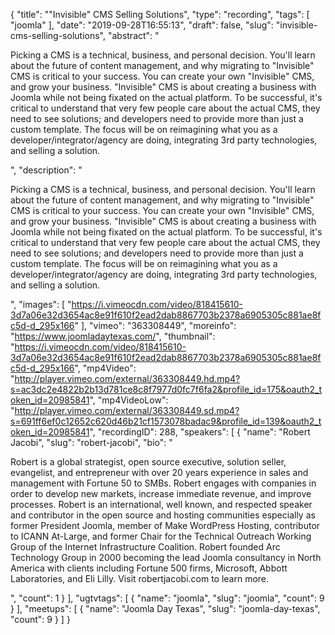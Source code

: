 {
  "title": "\"Invisible\" CMS Selling Solutions",
  "type": "recording",
  "tags": [
    "joomla"
  ],
  "date": "2019-09-28T16:55:13",
  "draft": false,
  "slug": "invisible-cms-selling-solutions",
  "abstract": "<p>Picking a CMS is a technical, business, and personal decision. You'll learn about the future of content management, and why migrating to \"Invisible\" CMS is critical to your success. You can create your own \"Invisible\" CMS, and grow your business. \"Invisible\" CMS is about creating a business with Joomla while not being fixated on the actual platform. To be successful, it's critical to understand that very few people care about the actual CMS, they need to see solutions; and developers need to provide more than just a custom template. The focus will be on reimagining what you as a developer/integrator/agency are doing, integrating 3rd party technologies, and selling a solution.</p>",
  "description": "<p>Picking a CMS is a technical, business, and personal decision. You'll learn about the future of content management, and why migrating to \"Invisible\" CMS is critical to your success. You can create your own \"Invisible\" CMS, and grow your business. \"Invisible\" CMS is about creating a business with Joomla while not being fixated on the actual platform. To be successful, it's critical to understand that very few people care about the actual CMS, they need to see solutions; and developers need to provide more than just a custom template. The focus will be on reimagining what you as a developer/integrator/agency are doing, integrating 3rd party technologies, and selling a solution.</p>",
  "images": [
    "https://i.vimeocdn.com/video/818415610-3d7a06e32d3654ac8e91f610f2ead2dab8867703b2378a6905305c881ae8fc5d-d_295x166"
  ],
  "vimeo": "363308449",
  "moreinfo": "https://www.joomladaytexas.com/",
  "thumbnail": "https://i.vimeocdn.com/video/818415610-3d7a06e32d3654ac8e91f610f2ead2dab8867703b2378a6905305c881ae8fc5d-d_295x166",
  "mp4Video": "http://player.vimeo.com/external/363308449.hd.mp4?s=ac3dc2e4822b2b13d781ce8c8f7977d0fc7f6fa2&profile_id=175&oauth2_token_id=20985841",
  "mp4VideoLow": "http://player.vimeo.com/external/363308449.sd.mp4?s=691ff6ef0c12652c620d46b21cf1573078badac9&profile_id=139&oauth2_token_id=20985841",
  "recordingID": 288,
  "speakers": [
    {
      "name": "Robert Jacobi",
      "slug": "robert-jacobi",
      "bio": "<p>Robert is a global strategist, open source executive, solution seller, evangelist, and entrepreneur with over 20 years experience in sales and management with Fortune 50 to SMBs. Robert engages with companies in order to develop new markets, increase immediate revenue, and improve processes. Robert is an international, well known, and respected speaker and contributor in the open source and hosting communities especially as former President Joomla, member of Make WordPress Hosting, contributor to ICANN At-Large, and former Chair for the Technical Outreach Working Group of the Internet Infrastructure Coalition. Robert founded Arc Technology Group in 2000 becoming the lead Joomla consultancy in North America with clients including Fortune 500 firms, Microsoft, Abbott Laboratories, and Eli Lilly. Visit robertjacobi.com to learn more.</p>",
      "count": 1
    }
  ],
  "ugtvtags": [
    {
      "name": "joomla",
      "slug": "joomla",
      "count": 9
    }
  ],
  "meetups": [
    {
      "name": "Joomla Day Texas",
      "slug": "joomla-day-texas",
      "count": 9
    }
  ]
}